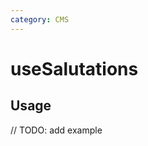 ```yaml
---
category: CMS
---
```


# useSalutations

<!-- PLACEHOLDER_DESCRIPTION -->

## Usage

// TODO: add example
